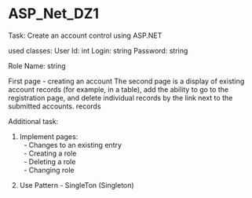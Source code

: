 # ASP_Net_DZ1

Task:
Create an account control using ASP.NET

used classes:
User
Id: int
Login: string
Password: string

Role
Name: string

First page - creating an account
The second page is a display of existing account records (for example, in a table), add the ability to go to the registration page, and delete individual records by the link next to the submitted accounts. records

Additional task:
1. Implement pages:<br/>
  - Changes to an existing entry<br/>
  - Creating a role<br/>
  - Deleting a role<br/>
  - Changing role<br/>

2. Use Pattern - SingleTon (Singleton)
